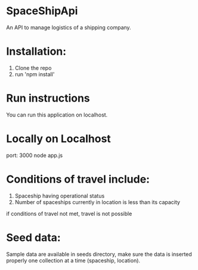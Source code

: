 # SpaceShipApi

An API to manage logistics of a shipping company.

# Installation:

1. Clone the repo
2. run 'npm install'

# Run instructions

You can run this application on localhost.

# Locally on Localhost
port: 3000 node app.js

# Conditions of travel include:
1. Spaceship having operational status
2. Number of spaceships currently in location is less than its capacity

if conditions of travel not met, travel is not possible

# Seed data:
Sample data are available in seeds directory, make sure the data is inserted properly one collection at a time (spaceship, location).
